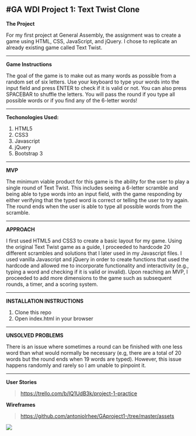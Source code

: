 #GA WDI Project 1: Text Twist Clone
---
**The Project**

For my first project at General Assembly, the assignment was to create a game using HTML, CSS, JavaScript, and jQuery. I chose to replicate an already existing game called Text Twist. 

---
**Game Instructions**  

The goal of the game is to make out as many words as possible from a random set of six letters. Use your keyboard to type your words into the input field and press ENTER to check if it is valid or not. You can also press SPACEBAR to shuffle the letters. You will pass the round if you type all possible words or if you find any of the 6-letter words!

---
**Techonologies Used:**

1. HTML5
2. CSS3
3. Javascript
4. jQuery
5. Bootstrap 3 

---
**MVP**

The minimum viable product for this game is the ability for the user to play a single round of Text Twist. This includes seeing a 6-letter scramble and being able to type words into an input field, with the game responding by either verifying that the typed word is correct or telling the user to try again. The round ends when the user is able to type all possible words from the scramble. 

--- 
**APPROACH**

I first used HTML5 and CSS3 to create a basic layout for my game. Using the original Text Twist game as a guide, I proceeded to hardcode 20 different scrambles and solutions that I later used in my Javascript files. I used vanilla Javascript and jQuery in order to create functions that used	 the hardcode and allowed me to incorporate functionality and interactivity (e.g., typing a word and checking if it is valid or invalid). Upon reaching an MVP, I proceeded to add more dimensions to the game such as subsequent rounds, a timer, and a scoring system.  

---
**INSTALLATION INSTRUCTIONS**

1. Clone this repo  
2. Open index.html in your browser

---
**UNSOLVED PROBLEMS** 

There is an issue where sometimes a round can be finished with one less word than what would normally be necessary (e.g, there are a total of 20 words but the round ends when 19 words are typed). However, this issue happens randomly and rarely so I am unable to pinpoint it. 

---

**User Stories**   
>https://trello.com/b/lQ1UdB3k/project-1-practice

**Wireframes**  
>https://github.com/antoniolrhee/GAproject1-/tree/master/assets

![](https://github.com/antoniolrhee/GAproject1-/blob/master/assets/IMG_0020.JPG?raw=true)

